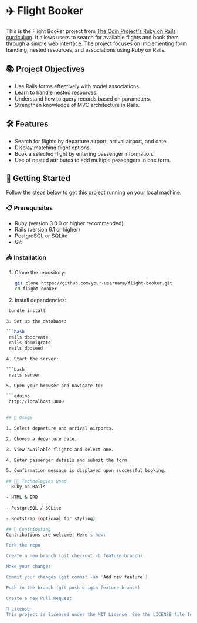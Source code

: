 # ✈️ Flight Booker

This is the Flight Booker project from [The Odin Project's Ruby on Rails curriculum](https://www.theodinproject.com/lessons/ruby-on-rails-flight-booker). It allows users to search for available flights and book them through a simple web interface. The project focuses on implementing form handling, nested resources, and associations using Ruby on Rails.

## 📚 Project Objectives

- Use Rails forms effectively with model associations.
- Learn to handle nested resources.
- Understand how to query records based on parameters.
- Strengthen knowledge of MVC architecture in Rails.

## 🛠️ Features

- Search for flights by departure airport, arrival airport, and date.
- Display matching flight options.
- Book a selected flight by entering passenger information.
- Use of nested attributes to add multiple passengers in one form.

## 🚀 Getting Started

Follow the steps below to get this project running on your local machine.

### 📋 Prerequisites

- Ruby (version 3.0.0 or higher recommended)
- Rails (version 6.1 or higher)
- PostgreSQL or SQLite
- Git

### 📥 Installation

1. Clone the repository:

   ```bash
   git clone https://github.com/your-username/flight-booker.git
   cd flight-booker

2. Install dependencies:

  ```bash
   bundle install

3. Set up the database:

  ```bash
   rails db:create
   rails db:migrate
   rails db:seed

4. Start the server:

  ```bash
   rails server

5. Open your browser and navigate to:

  ```aduino
   http://localhost:3000
   

## 🧪 Usage

1. Select departure and arrival airports.

2. Choose a departure date.

3. View available flights and select one.

4. Enter passenger details and submit the form.

5. Confirmation message is displayed upon successful booking.

## 🧑‍💻 Technologies Used
- Ruby on Rails

- HTML & ERB

- PostgreSQL / SQLite

- Bootstrap (optional for styling)

## 🤝 Contributing
Contributions are welcome! Here's how:

Fork the repo

Create a new branch (git checkout -b feature-branch)

Make your changes

Commit your changes (git commit -am 'Add new feature')

Push to the branch (git push origin feature-branch)

Create a new Pull Request

📝 License
This project is licensed under the MIT License. See the LICENSE file for details.